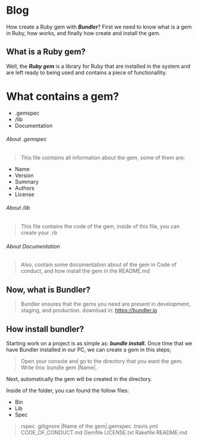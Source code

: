 # Blog

How create a Ruby gem with ***Bundler***?
First we need to know what is a gem in Ruby, how works, and finally how create and install the gem.

## What is a Ruby gem?

Well, the ***Ruby gem*** is a library for Ruby that are installed in the system and are left ready to being used and contains a piece of functionallity. 

# What contains a gem?

* .gemspec
* /lib
* Documentation

###### About .gemspec

> This file cointains all information about the gem, some of them are;
- Name
- Version
- Summary
- Authors
- License

###### About /lib
> This file contains the code of the gem, inside of this file, you can create your .rb

###### About Documentation
> Also, contain some documentation about of the gem in Code of conduct, and how install the gem in the README.md


## Now, what is Bundler?
> Bundler ensures that the gems you need are present in development, staging, and production. 
download in: https://bundler.io

## How install bundler?
Starting work on a project is as simple as: ***bundle install.***
Once time that we have Bundler installed in our PC, we can create a gem in this steps;
> Open your console and go to the directory that you want the gem. 
> Write this: bundle gem |Name|.

Next, automatically the gem will be created in the directory.

Inside of the folder, you can found the follow files:

* Bin
* Lib
* Spec
> rspec
> .gitignore
> |Name of the gem|.gemspec
> .travis.yml
> CODE_OF_CONDUCT.md
> Gemfile
> LICENSE.txt
> Rakefile
> README.md
  
